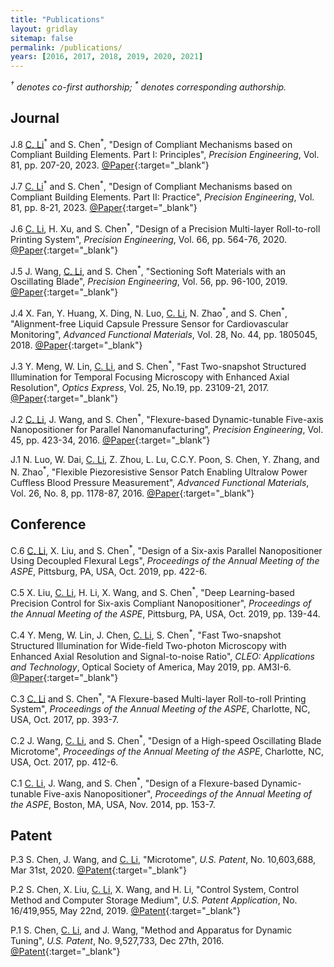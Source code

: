 ```yaml
---
title: "Publications"
layout: gridlay
sitemap: false
permalink: /publications/
years: [2016, 2017, 2018, 2019, 2020, 2021]
---
```


<style>
.jumbotron{
    padding:3%;
    padding-bottom:10px;
    padding-top:10px;
    margin-top:10px;
    margin-bottom:30px;
}
</style>

_<sup>&dagger;</sup> denotes co-first authorship; <sup>\*</sup> denotes corresponding authorship._

## Journal
J.8	<u>C. Li</u><sup>\*</sup> and S. Chen<sup>\*</sup>, "Design of Compliant Mechanisms based on Compliant Building Elements. Part I: Principles", *Precision Engineering*, Vol. 81, pp. 207-20, 2023.
[@Paper](https://www.sciencedirect.com/science/article/pii/S0141635923000065){:target="_blank"}

J.7	<u>C. Li</u><sup>\*</sup> and S. Chen<sup>\*</sup>, "Design of Compliant Mechanisms based on Compliant Building Elements. Part II: Practice", *Precision Engineering*, Vol. 81, pp. 8-21, 2023.
[@Paper](https://www.sciencedirect.com/science/article/pii/S0141635923000053){:target="_blank"}

J.6	<u>C. Li</u>, H. Xu, and S. Chen<sup>\*</sup>, "Design of a Precision Multi-layer Roll-to-roll Printing System", *Precision Engineering*, Vol. 66, pp. 564-76, 2020.
[@Paper](https://www.sciencedirect.com/science/article/pii/S0141635920304906){:target="_blank"}

J.5	J. Wang, <u>C. Li</u>, and S. Chen<sup>\*</sup>, "Sectioning Soft Materials with an Oscillating Blade", *Precision Engineering*, Vol. 56, pp. 96-100, 2019.
[@Paper](https://www.sciencedirect.com/science/article/pii/S0141635918304902){:target="_blank"}

J.4	X. Fan, Y. Huang, X. Ding, N. Luo, <u>C. Li</u>, N. Zhao<sup>\*</sup>, and S. Chen<sup>\*</sup>, "Alignment-free Liquid Capsule Pressure Sensor for Cardiovascular Monitoring", *Advanced Functional Materials*, Vol. 28, No. 44, pp. 1805045, 2018.
[@Paper](https://onlinelibrary.wiley.com/doi/full/10.1002/adfm.201805045){:target="_blank"}

J.3	Y. Meng, W. Lin, <u>C. Li</u>, and S. Chen<sup>\*</sup>, "Fast Two-snapshot Structured Illumination for Temporal Focusing Microscopy with Enhanced Axial Resolution", *Optics Express*, Vol. 25, No.19, pp. 23109-21, 2017.
[@Paper](https://opg.optica.org/abstract.cfm?uri=oe-25-19-23109){:target="_blank"}

J.2	<u>C. Li</u>, J. Wang, and S. Chen<sup>\*</sup>, "Flexure-based Dynamic-tunable Five-axis Nanopositioner for Parallel Nanomanufacturing", *Precision Engineering*, Vol. 45, pp. 423-34, 2016.
[@Paper](https://www.sciencedirect.com/science/article/pii/S0141635916300216){:target="_blank"}

J.1	N. Luo, W. Dai, <u>C. Li</u>, Z. Zhou, L. Lu, C.C.Y. Poon, S. Chen, Y. Zhang, and N. Zhao<sup>\*</sup>, "Flexible Piezoresistive Sensor Patch Enabling Ultralow Power Cuffless Blood Pressure Measurement", *Advanced Functional Materials*, Vol. 26, No. 8, pp. 1178-87, 2016.
[@Paper](https://onlinelibrary.wiley.com/doi/full/10.1002/adfm.201504560){:target="_blank"}

## Conference
C.6	<u>C. Li</u>, X. Liu, and S. Chen<sup>\*</sup>, "Design of a Six-axis Parallel Nanopositioner Using Decoupled Flexural Legs", *Proceedings of the Annual Meeting of the ASPE*, Pittsburg, PA, USA, Oct. 2019, pp. 422-6.

C.5	X. Liu, <u>C. Li</u>, H. Li, X. Wang, and S. Chen<sup>\*</sup>, "Deep Learning-based Precision Control for Six-axis Compliant Nanopositioner", *Proceedings of the Annual Meeting of the ASPE*, Pittsburg, PA, USA, Oct. 2019, pp. 139-44.

C.4	Y. Meng, W. Lin, J. Chen, <u>C. Li</u>, S. Chen<sup>\*</sup>, "Fast Two-snapshot Structured Illumination for Wide-field Two-photon Microscopy with Enhanced Axial Resolution and Signal-to-noise Ratio", *CLEO: Applications and Technology*, Optical Society of America, May 2019, pp. AM3I-6.
[@Paper](https://ieeexplore.ieee.org/abstract/document/8749995){:target="_blank"}

C.3	<u>C. Li</u> and S. Chen<sup>\*</sup>, "A Flexure-based Multi-layer Roll-to-roll Printing System", *Proceedings of the Annual Meeting of the ASPE*, Charlotte, NC, USA, Oct. 2017, pp. 393-7.

C.2	J. Wang, <u>C. Li</u>, and S. Chen<sup>\*</sup>, "Design of a High-speed Oscillating Blade Microtome", *Proceedings of the Annual Meeting of the ASPE*, Charlotte, NC, USA, Oct. 2017, pp. 412-6.

C.1	<u>C. Li</u>, J. Wang, and S. Chen<sup>\*</sup>, "Design of a Flexure-based Dynamic-tunable Five-axis Nanopositioner", *Proceedings of the Annual Meeting of the ASPE*, Boston, MA, USA, Nov. 2014, pp. 153-7.

## Patent
P.3	S. Chen, J. Wang, and <u>C. Li</u>, "Microtome", *U.S. Patent*, No. 10,603,688, Mar 31st, 2020.
[@Patent](https://patents.google.com/patent/US10603688B2/en){:target="_blank"}

P.2	S. Chen, X. Liu, <u>C. Li</u>, X. Wang, and H. Li, "Control System, Control Method and Computer Storage Medium", *U.S. Patent Application*, No. 16/419,955, May 22nd, 2019.
[@Patent](https://patents.google.com/patent/US20200371481A1/en){:target="_blank"}

P.1	S. Chen, <u>C. Li</u>, and J. Wang, "Method and Apparatus for Dynamic Tuning", *U.S. Patent*, No. 9,527,733, Dec 27th, 2016.
[@Patent](https://patents.google.com/patent/US9527733B2/en){:target="_blank"}
